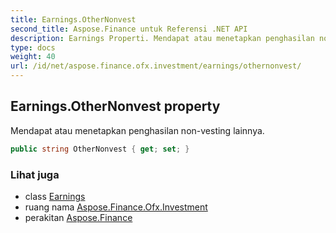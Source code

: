 ```yaml
---
title: Earnings.OtherNonvest
second_title: Aspose.Finance untuk Referensi .NET API
description: Earnings Properti. Mendapat atau menetapkan penghasilan nonvesting lainnya.
type: docs
weight: 40
url: /id/net/aspose.finance.ofx.investment/earnings/othernonvest/
---
```

## Earnings.OtherNonvest property

Mendapat atau menetapkan penghasilan non-vesting lainnya.

```csharp
public string OtherNonvest { get; set; }
```

### Lihat juga

* class [Earnings](../)
* ruang nama [Aspose.Finance.Ofx.Investment](../../earnings/)
* perakitan [Aspose.Finance](../../../)


